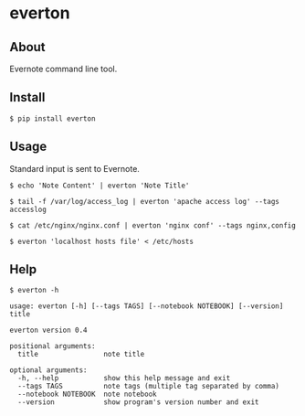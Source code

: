 everton
=======

About
-----
Evernote command line tool.

Install
-----

    $ pip install everton

Usage
-----

Standard input is sent to Evernote.

    $ echo 'Note Content' | everton 'Note Title'

    $ tail -f /var/log/access_log | everton 'apache access log' --tags accesslog

    $ cat /etc/nginx/nginx.conf | everton 'nginx conf' --tags nginx,config

    $ everton 'localhost hosts file' < /etc/hosts

Help
-----
    $ everton -h

    usage: everton [-h] [--tags TAGS] [--notebook NOTEBOOK] [--version] title
    
    everton version 0.4
    
    positional arguments:
      title                note title
    
    optional arguments:
      -h, --help           show this help message and exit
      --tags TAGS          note tags (multiple tag separated by comma)
      --notebook NOTEBOOK  note notebook
      --version            show program's version number and exit
